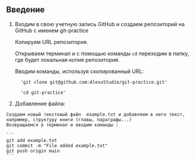 ## Введение

1. Входим в свою учетную запись GitHub и создаем репозиторий на GitHub с именем git-practice
   
    Копируем URL репозитория.

    Открываем терминал и с помощью команды `cd` переходим в папку, где будет локальная копия репозитория.
   
    Вводим команды, используя скопированный URL:

         'git clone git@github.com:AlexxStudio/git-practice.git'

         'cd git-practice'
2.   Добавление файла:

    Создаем новый текстовый файл  example.txt и добавляем в него текст, например, структуру книги (главы, параграфы...)
    Возвращаемся в терминал и вводим команды :

    ```
    git add example.txt
    git commit -m "File added example.txt"
    git push origin main
    ```   

